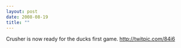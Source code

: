 ```yaml
---
layout: post
date: 2008-08-19
title: ""
---
```

Crusher is now ready for the ducks first game. http://twitpic.com/84i6